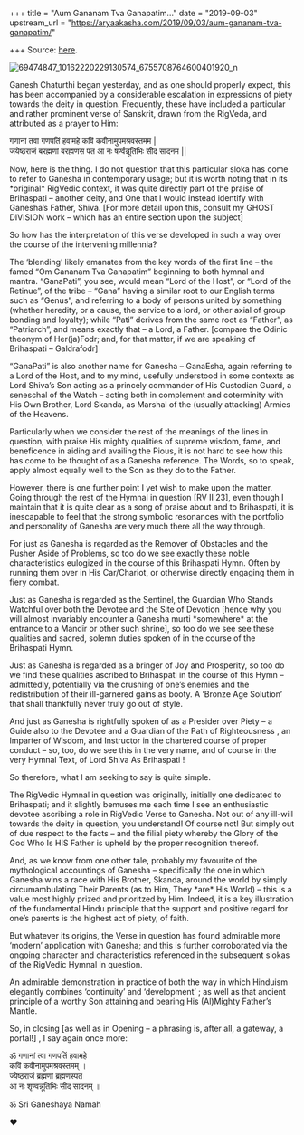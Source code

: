 +++
title = "Aum Gananam Tva Ganapatim…"
date = "2019-09-03"
upstream_url = "https://aryaakasha.com/2019/09/03/aum-gananam-tva-ganapatim/"

+++
Source: [here](https://aryaakasha.com/2019/09/03/aum-gananam-tva-ganapatim/).

![69474847_10162220229130574_6755708764600401920_n](https://aryaakasha.files.wordpress.com/2019/09/69474847_10162220229130574_6755708764600401920_n.jpg?w=676)

Ganesh Chaturthi began yesterday, and as one should properly expect,
this has been accompanied by a considerable escalation in expressions of
piety towards the deity in question. Frequently, these have included a
particular and rather prominent verse of Sanskrit, drawn from the
RigVeda, and attributed as a prayer to Him:

गणानां तवा गणपतिं हवामहे कविं कवीनामुपमश्रवस्तमम \|  
जयेष्ठराजं बरह्मणां बरह्मणस पत आ नः षर्ण्वन्नूतिभिः सीद सादनम \|\|

Now, here is the thing. I do not question that this particular sloka has
come to refer to Ganesha in contemporary usage; but it is worth noting
that in its \*original\* RigVedic context, it was quite directly part of
the praise of Brihaspati – another deity, and One that I would instead
identify with Ganesha’s Father, Shiva. \[For more detail upon this,
consult my GHOST DIVISION work – which has an entire section upon the
subject\]

So how has the interpretation of this verse developed in such a way over
the course of the intervening millennia?

The ‘blending’ likely emanates from the key words of the first line –
the famed “Om Gananam Tva Ganapatim” beginning to both hymnal and
mantra. “GanaPati”, you see, would mean “Lord of the Host”, or “Lord of
the Retinue”, of the tribe – “Gana” having a similar root to our English
terms such as “Genus”, and referring to a body of persons united by
something (whether heredity, or a cause, the service to a lord, or other
axial of group bonding and loyalty); while “Pati” derives from the same
root as “Father”, as “Patriarch”, and means exactly that – a Lord, a
Father. \[compare the Odinic theonym of Her(ja)Fodr; and, for that
matter, if we are speaking of Brihaspati – Galdrafodr\]

“GanaPati” is also another name for Ganesha – GanaEsha, again referring
to a Lord of the Host, and to my mind, usefully understood in some
contexts as Lord Shiva’s Son acting as a princely commander of His
Custodian Guard, a seneschal of the Watch – acting both in complement
and coterminity with His Own Brother, Lord Skanda, as Marshal of the
(usually attacking) Armies of the Heavens.

Particularly when we consider the rest of the meanings of the lines in
question, with praise His mighty qualities of supreme wisdom, fame, and
beneficence in aiding and availing the Pious, it is not hard to see how
this has come to be thought of as a Ganesha reference. The Words, so to
speak, apply almost equally well to the Son as they do to the Father.

However, there is one further point I yet wish to make upon the matter.
Going through the rest of the Hymnal in question \[RV II 23\], even
though I maintain that it is quite clear as a song of praise about and
to Brihaspati, it is inescapable to feel that the strong symbolic
resonances with the portfolio and personality of Ganesha are very much
there all the way through.

For just as Ganesha is regarded as the Remover of Obstacles and the
Pusher Aside of Problems, so too do we see exactly these noble
characteristics eulogized in the course of this Brihaspati Hymn. Often
by running them over in His Car/Chariot, or otherwise directly engaging
them in fiery combat.

Just as Ganesha is regarded as the Sentinel, the Guardian Who Stands
Watchful over both the Devotee and the Site of Devotion \[hence why you
will almost invariably encounter a Ganesha murti \*somewhere\* at the
entrance to a Mandir or other such shrine\], so too do we see see these
qualities and sacred, solemn duties spoken of in the course of the
Brihaspati Hymn.

Just as Ganesha is regarded as a bringer of Joy and Prosperity, so too
do we find these qualities ascribed to Brihaspati in the course of this
Hymn – admittedly, potentially via the crushing of one’s enemies and the
redistribution of their ill-garnered gains as booty. A ‘Bronze Age
Solution’ that shall thankfully never truly go out of style.

And just as Ganesha is rightfully spoken of as a Presider over Piety – a
Guide also to the Devotee and a Guardian of the Path of Righteousness ,
an Imparter of Wisdom, and Instructor in the chartered course of proper
conduct – so, too, do we see this in the very name, and of course in the
very Hymnal Text, of Lord Shiva As Brihaspati !

So therefore, what I am seeking to say is quite simple.

The RigVedic Hymnal in question was originally, initially one dedicated
to Brihaspati; and it slightly bemuses me each time I see an
enthusiastic devotee ascribing a role in RigVedic Verse to Ganesha. Not
out of any ill-will towards the deity in question, you understand! Of
course not! But simply out of due respect to the facts – and the filial
piety whereby the Glory of the God Who Is HIS Father is upheld by the
proper recognition thereof.

And, as we know from one other tale, probably my favourite of the
mythological accountings of Ganesha – specifically the one in which
Ganesha wins a race with His Brother, Skanda, around the world by simply
circumambulating Their Parents (as to Him, They \*are\* His World) –
this is a value most highly prized and prioritzed by Him. Indeed, it is
a key illustration of the fundamental Hindu principle that the support
and positive regard for one’s parents is the highest act of piety, of
faith.

But whatever its origins, the Verse in question has found admirable more
‘modern’ application with Ganesha; and this is further corroborated via
the ongoing character and characteristics referenced in the subsequent
slokas of the RigVedic Hymnal in question.

An admirable demonstration in practice of both the way in which Hinduism
elegantly combines ‘continuity’ and ‘development’ ; as well as that
ancient principle of a worthy Son attaining and bearing His (Al)Mighty
Father’s Mantle.

So, in closing \[as well as in Opening – a phrasing is, after all, a
gateway, a portal!\] , I say again once more:

ॐ गणानां त्वा गणपतिं हवामहे  
कविं कवीनामुपमश्रवस्तमम् ।  
ज्येष्ठराजं ब्रह्मणां ब्रह्मणस्पत  
आ नः शृण्वन्नूतिभिः सीद सादनम् ॥

ॐ Sri Ganeshaya Namah

❤
